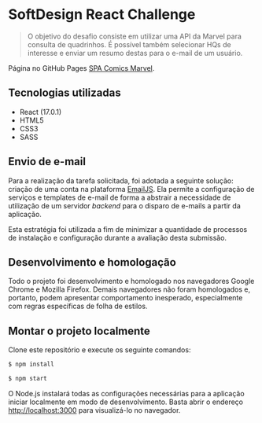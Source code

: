 # SoftDesign React Challenge

> O objetivo do desafio consiste em utilizar uma API da Marvel para consulta de quadrinhos. É possível também selecionar HQs de interesse e enviar um resumo destas para o e-mail de um usuário.

Página no GitHub Pages [SPA Comics Marvel](https://jaflesch.github.io/spa-comics-marvel/).

## Tecnologias utilizadas

- React (17.0.1)
- HTML5
- CSS3
- SASS

## Envio de e-mail

Para a realização da tarefa solicitada, foi adotada a seguinte solução: criação de uma conta na plataforma [EmailJS](https://www.emailjs.com/). Ela permite a configuração de serviços e templates de e-mail de forma a abstrair a necessidade de utilização de um servidor *backend* para o disparo de e-mails a partir da aplicação.

Esta estratégia foi utilizada a fim de minimizar a quantidade de processos de instalação e configuração durante a avaliação desta submissão.

## Desenvolvimento e homologação

Todo o projeto foi desenvolvimento e homologado nos navegadores Google Chrome e Mozilla Firefox. Demais navegadores não foram homologados e, portanto, podem apresentar comportamento inesperado, especialmente com regras específicas de folha de estilos.

## Montar o projeto localmente

Clone este repositório e execute os seguinte comandos:
```bash 
$ npm install
```
```bash
$ npm start
```

O Node.js instalará todas as configurações necessárias para a aplicação iniciar localmente em modo de desenvolvimento. Basta abrir o endereço [http://localhost:3000](http://localhost:3000) para visualizá-lo no navegador.
